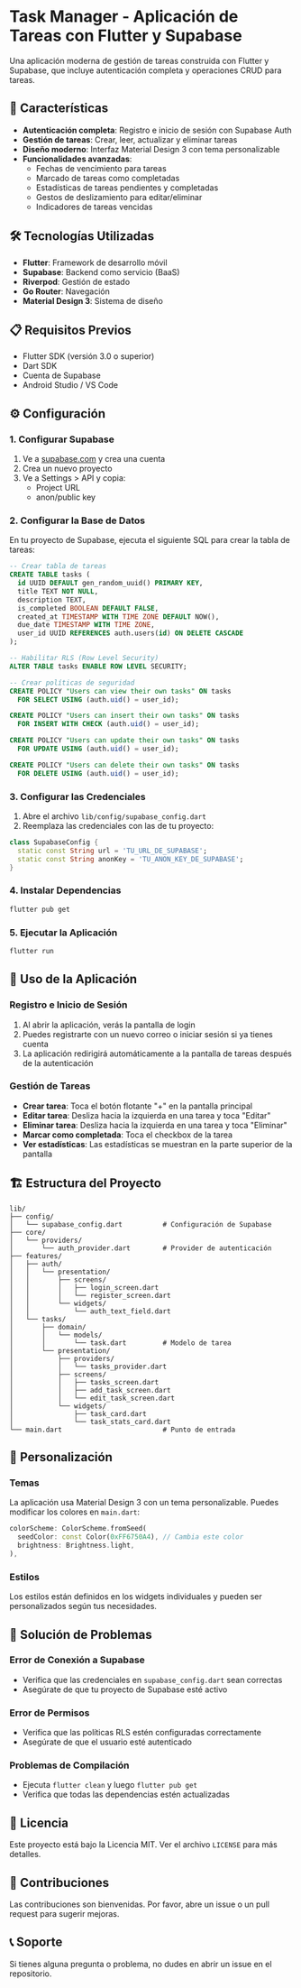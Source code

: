 # Task Manager - Aplicación de Tareas con Flutter y Supabase

Una aplicación moderna de gestión de tareas construida con Flutter y Supabase, que incluye autenticación completa y operaciones CRUD para tareas.

## 🚀 Características

- **Autenticación completa**: Registro e inicio de sesión con Supabase Auth
- **Gestión de tareas**: Crear, leer, actualizar y eliminar tareas
- **Diseño moderno**: Interfaz Material Design 3 con tema personalizable
- **Funcionalidades avanzadas**:
  - Fechas de vencimiento para tareas
  - Marcado de tareas como completadas
  - Estadísticas de tareas pendientes y completadas
  - Gestos de deslizamiento para editar/eliminar
  - Indicadores de tareas vencidas

## 🛠️ Tecnologías Utilizadas

- **Flutter**: Framework de desarrollo móvil
- **Supabase**: Backend como servicio (BaaS)
- **Riverpod**: Gestión de estado
- **Go Router**: Navegación
- **Material Design 3**: Sistema de diseño

## 📋 Requisitos Previos

- Flutter SDK (versión 3.0 o superior)
- Dart SDK
- Cuenta de Supabase
- Android Studio / VS Code

## ⚙️ Configuración

### 1. Configurar Supabase

1. Ve a [supabase.com](https://supabase.com) y crea una cuenta
2. Crea un nuevo proyecto
3. Ve a Settings > API y copia:
   - Project URL
   - anon/public key

### 2. Configurar la Base de Datos

En tu proyecto de Supabase, ejecuta el siguiente SQL para crear la tabla de tareas:

```sql
-- Crear tabla de tareas
CREATE TABLE tasks (
  id UUID DEFAULT gen_random_uuid() PRIMARY KEY,
  title TEXT NOT NULL,
  description TEXT,
  is_completed BOOLEAN DEFAULT FALSE,
  created_at TIMESTAMP WITH TIME ZONE DEFAULT NOW(),
  due_date TIMESTAMP WITH TIME ZONE,
  user_id UUID REFERENCES auth.users(id) ON DELETE CASCADE
);

-- Habilitar RLS (Row Level Security)
ALTER TABLE tasks ENABLE ROW LEVEL SECURITY;

-- Crear políticas de seguridad
CREATE POLICY "Users can view their own tasks" ON tasks
  FOR SELECT USING (auth.uid() = user_id);

CREATE POLICY "Users can insert their own tasks" ON tasks
  FOR INSERT WITH CHECK (auth.uid() = user_id);

CREATE POLICY "Users can update their own tasks" ON tasks
  FOR UPDATE USING (auth.uid() = user_id);

CREATE POLICY "Users can delete their own tasks" ON tasks
  FOR DELETE USING (auth.uid() = user_id);
```

### 3. Configurar las Credenciales

1. Abre el archivo `lib/config/supabase_config.dart`
2. Reemplaza las credenciales con las de tu proyecto:

```dart
class SupabaseConfig {
  static const String url = 'TU_URL_DE_SUPABASE';
  static const String anonKey = 'TU_ANON_KEY_DE_SUPABASE';
}
```

### 4. Instalar Dependencias

```bash
flutter pub get
```

### 5. Ejecutar la Aplicación

```bash
flutter run
```

## 📱 Uso de la Aplicación

### Registro e Inicio de Sesión
1. Al abrir la aplicación, verás la pantalla de login
2. Puedes registrarte con un nuevo correo o iniciar sesión si ya tienes cuenta
3. La aplicación redirigirá automáticamente a la pantalla de tareas después de la autenticación

### Gestión de Tareas
- **Crear tarea**: Toca el botón flotante "+" en la pantalla principal
- **Editar tarea**: Desliza hacia la izquierda en una tarea y toca "Editar"
- **Eliminar tarea**: Desliza hacia la izquierda en una tarea y toca "Eliminar"
- **Marcar como completada**: Toca el checkbox de la tarea
- **Ver estadísticas**: Las estadísticas se muestran en la parte superior de la pantalla

## 🏗️ Estructura del Proyecto

```
lib/
├── config/
│   └── supabase_config.dart          # Configuración de Supabase
├── core/
│   └── providers/
│       └── auth_provider.dart        # Provider de autenticación
├── features/
│   ├── auth/
│   │   └── presentation/
│   │       ├── screens/
│   │       │   ├── login_screen.dart
│   │       │   └── register_screen.dart
│   │       └── widgets/
│   │           └── auth_text_field.dart
│   └── tasks/
│       ├── domain/
│       │   └── models/
│       │       └── task.dart         # Modelo de tarea
│       └── presentation/
│           ├── providers/
│           │   └── tasks_provider.dart
│           ├── screens/
│           │   ├── tasks_screen.dart
│           │   ├── add_task_screen.dart
│           │   └── edit_task_screen.dart
│           └── widgets/
│               ├── task_card.dart
│               └── task_stats_card.dart
└── main.dart                         # Punto de entrada
```

## 🎨 Personalización

### Temas
La aplicación usa Material Design 3 con un tema personalizable. Puedes modificar los colores en `main.dart`:

```dart
colorScheme: ColorScheme.fromSeed(
  seedColor: const Color(0xFF6750A4), // Cambia este color
  brightness: Brightness.light,
),
```

### Estilos
Los estilos están definidos en los widgets individuales y pueden ser personalizados según tus necesidades.

## 🔧 Solución de Problemas

### Error de Conexión a Supabase
- Verifica que las credenciales en `supabase_config.dart` sean correctas
- Asegúrate de que tu proyecto de Supabase esté activo

### Error de Permisos
- Verifica que las políticas RLS estén configuradas correctamente
- Asegúrate de que el usuario esté autenticado

### Problemas de Compilación
- Ejecuta `flutter clean` y luego `flutter pub get`
- Verifica que todas las dependencias estén actualizadas

## 📄 Licencia

Este proyecto está bajo la Licencia MIT. Ver el archivo `LICENSE` para más detalles.

## 🤝 Contribuciones

Las contribuciones son bienvenidas. Por favor, abre un issue o un pull request para sugerir mejoras.

## 📞 Soporte

Si tienes alguna pregunta o problema, no dudes en abrir un issue en el repositorio.
